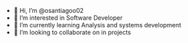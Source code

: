- 👋 Hi, I’m @osantiagoo02
- 👀 I’m interested in Software Developer
- 🌱 I’m currently learning Analysis and systems development
- 💞️ I’m looking to collaborate on in projects

